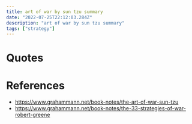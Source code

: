 ```yaml
---
title: art of war by sun tzu summary
date: "2022-07-25T22:12:03.284Z"
description: "art of war by sun tzu summary"
tags: ["strategy"]
---
```



# Quotes


# References
- https://www.grahammann.net/book-notes/the-art-of-war-sun-tzu
- https://www.grahammann.net/book-notes/the-33-strategies-of-war-robert-greene